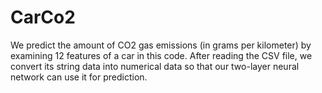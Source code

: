 # CarCo2
We predict the amount of CO2 gas emissions (in grams per kilometer) by examining 12 features of a car in this code.
After reading the CSV file, we convert its string data into numerical data so that our two-layer neural network can 
use it for prediction.
